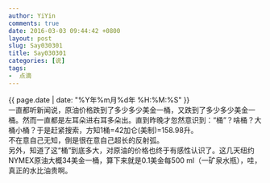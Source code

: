 ```yaml
---
author: YiYin
comments: true
date: 2016-03-03 09:44:42 +0800
layout: post
slug: Say030301
title: Say030301
categories: [说]
tags:
-  点滴
---
```

<div class="saying">
<div class="timestamp">{{ page.date | date: "%Y年%m月%d年 %H:%M:%S" }}</div>
一直都听新闻说，原油价格跌到了多少多少美金一桶，又跌到了多少多少美金一桶。然而一直都是左耳朵进右耳多朵出。直到昨晚才忽然意识到：“桶”？啥桶？大桶小桶？于是赶紧搜索，方知1桶=42加仑(美制)=158.98升。<br/>
不在意自己无知，倒是很在意自己超长的反射弧。<br/>
另外，知道了这“桶”到底多大，对原油的价格也终于有感性认识了。这几天纽约NYMEX原油大概34美金一桶，算下来就是0.1美金每500 ml（一矿泉水瓶），哇，真正的水比油贵啊。<br/>
</div>
